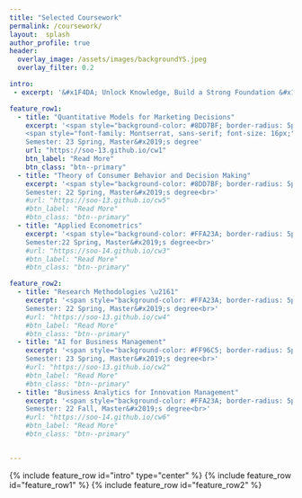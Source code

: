 ```yaml
---  
title: "Selected Coursework"
permalink: /coursework/
layout:  splash
author_profile: true
header:
  overlay_image: /assets/images/backgroundYS.jpeg
  overlay_filter: 0.2

intro:
 - excerpt: '&#x1F4DA; Unlock Knowledge, Build a Strong Foundation &#x1F4DA;'

feature_row1:
  - title: "Quantitative Models for Marketing Decisions"
    excerpt: '<span style="background-color: #8DD7BF; border-radius: 5px; padding: 2px 6px; font-size: 14px;"> marketing</span><br>
    <span style="font-family: Montserrat, sans-serif; font-size: 16px;">&#x0023;quantitative&#x005F;marketing &#x0023;game&#x005F;theory &#x0023;paper&#x005F;discussion &#x0023;research&#x005F;proposal</span><br>
    Semester: 23 Spring, Master&#x2019;s degree'
    url: "https://soo-13.github.io/cw1"
    btn_label: "Read More"
    btn_class: "btn--primary"   
  - title: "Theory of Consumer Behavior and Decision Making"
    excerpt: '<span style="background-color: #8DD7BF; border-radius: 5px; padding: 2px 6px; font-size: 14px;"> marketing </span><br> <span style="font-family: Montserrat, sans-serif; font-size: 16px;">&#x0023;consumer&#x005F;behavior &#x0023;paper&#x005F;discussion &#x0023;thought&#x005F;paper &#x0023;research&#x005F;proposal</span><br>
    Semester: 22 Spring, Master&#x2019;s degree<br>'
    #url: "https://soo-13.github.io/cw5"
    #btn_label: "Read More"
    #btn_class: "btn--primary"
  - title: "Applied Econometrics"
    excerpt: '<span style="background-color: #FFA23A; border-radius: 5px; padding: 2px 6px; font-size: 14px;"> methodology </span><br> <span style="font-family: Montserrat, sans-serif; font-size: 16px;">&#x0023;econometrics &#x0023;STATA &#x0023;paper&#x005F;discussion</span><br>
    Semester:22 Spring, Master&#x2019;s degree<br>'
    #url: "https://soo-14.github.io/cw3"
    #btn_label: "Read More"
    #btn_class: "btn--primary"

feature_row2:
  - title: "Research Methodologies \u2161"
    excerpt: '<span style="background-color: #FFA23A; border-radius: 5px; padding: 2px 6px; font-size: 14px;"> methodology </span><br> <span style="font-family: Montserrat, sans-serif; font-size: 16px;">&#x0023;multivariate&#x005F;analyses &#x0023;R &#x0023;research&#x005F;proposal</span><br>
    Semester: 22 Spring, Master&#x2019;s degree<br>'
    #url: "https://soo-13.github.io/cw4"
    #btn_label: "Read More"
    #btn_class: "btn--primary"   
  - title: "AI for Business Management"
    excerpt: '<span style="background-color: #FF96C5; border-radius: 5px; padding: 2px 6px; font-size: 14px;"> Computer Science </span><br> <span style="font-family: Montserrat, sans-serif; font-size: 16px;">&#x0023;AI &#x0023;machine&#x005F;learning &#x0023;final&#x005F;project</span><br>
    Semester: 23 Spring, Master&#x2019;s degree<br>'
    #url: "https://soo-13.github.io/cw2"
    #btn_label: "Read More"
    #btn_class: "btn--primary"
  - title: "Business Analytics for Innovation Management"
    excerpt: '<span style="background-color: #FFA23A; border-radius: 5px; padding: 2px 6px; font-size: 14px;"> methodology </span><br> <span style="font-family: Montserrat, sans-serif; font-size: 16px;">&#x0023;econometrics &#x0023;MIS &#x0023;paper&#x005F;discussion &#x0023;research&#x005F;proposal</span><br>
    Semester: 22 Fall, Master&#x2019;s degree<br>'
    #url: "https://soo-14.github.io/cw6"
    #btn_label: "Read More"
    #btn_class: "btn--primary"


---
```

{% include feature_row id="intro" type="center" %}
{% include feature_row id="feature_row1" %}
{% include feature_row id="feature_row2" %}